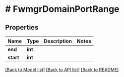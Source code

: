 # # FwmgrDomainPortRange

## Properties

Name | Type | Description | Notes
------------ | ------------- | ------------- | -------------
**end** | **int** |  |
**start** | **int** |  |

[[Back to Model list]](../../README.md#models) [[Back to API list]](../../README.md#endpoints) [[Back to README]](../../README.md)
